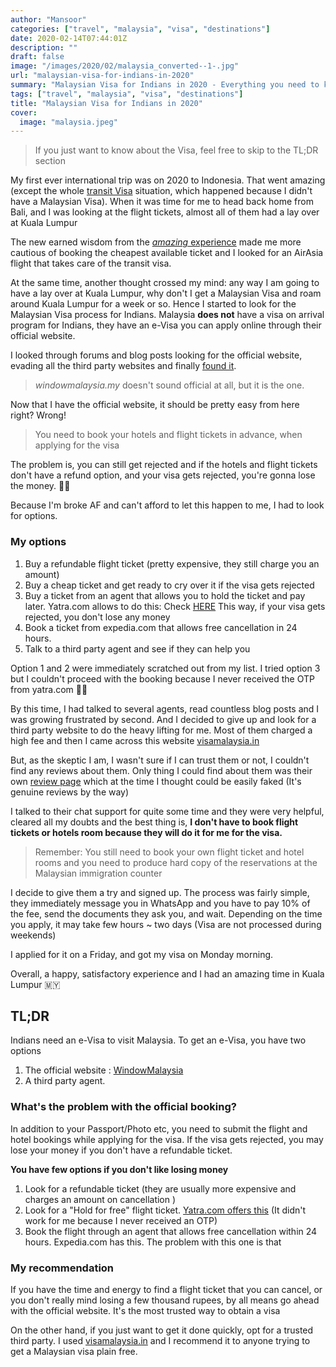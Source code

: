 ```yaml
---
author: "Mansoor"
categories: ["travel", "malaysia", "visa", "destinations"]
date: 2020-02-14T07:44:01Z
description: ""
draft: false
image: "/images/2020/02/malaysia_converted--1-.jpg"
url: "malaysian-visa-for-indians-in-2020"
summary: "Malaysian Visa for Indians in 2020 - Everything you need to know (and more)"
tags: ["travel", "malaysia", "visa", "destinations"]
title: "Malaysian Visa for Indians in 2020"
cover:
  image: "malaysia.jpeg"
---
```


> If you just want to know about the Visa, feel free to skip to the TL;DR section

My first ever international trip was on 2020 to Indonesia. That went amazing (except the whole [transit Visa](/indians-indonesia-transit-visa-for-kul/) situation, which happened because I didn't have a Malaysian Visa). When it was time for me to head back home from Bali, and I was looking at the flight tickets, almost all of them had a lay over at Kuala Lumpur

The new earned wisdom from the  [_amazing_ experience](/indians-indonesia-transit-visa-for-kul/) made me more cautious of booking the cheapest available ticket and I looked for an AirAsia flight that takes care of the transit visa.

At the same time, another thought crossed my mind: any way I am going to have a lay over at Kuala Lumpur, why don't I get a Malaysian Visa and roam around Kuala Lumpur for a week or so. Hence I started to look for the Malaysian Visa process for Indians. Malaysia **does not** have a visa on arrival program for Indians, they have an e-Visa you can apply online through their official website.

I looked through forums and blog posts looking for the official website, evading all the third party websites and finally [found it](https://www.windowmalaysia.my/evisa/evisa.jsp).

> _windowmalaysia.my_ doesn't sound official at all, but it is the one.

Now that I have the official website, it should be pretty easy from here right? Wrong!

> You need to book your hotels and flight tickets in advance, when applying for the visa

The problem is, you can still get rejected and if the hotels and flight tickets don't have a refund option, and your visa gets rejected, you're gonna lose the money.  🤷‍♂️

Because I'm broke AF and can't afford to let this happen to me, I had to look for options.

### My options

1. Buy a refundable flight ticket (pretty expensive, they still charge you an amount)
2. Buy a cheap ticket and get ready to cry over it if the visa gets rejected
3. Buy a ticket from an agent that allows you to hold the ticket and pay later. Yatra.com allows to do this: Check [HERE](https://www.yatra.com/online/hold-flights-for-free-faqs.html)  This way, if your visa gets rejected, you don't lose any money
4. Book a ticket from expedia.com that allows free cancellation in 24 hours.
5. Talk to a third party agent and see if they can help you

Option 1 and 2 were immediately scratched out from my list. I tried option 3 but I couldn't proceed with the booking because I never received the OTP from yatra.com 🤦‍♂️

By this time, I had talked to several agents, read countless blog posts and I was growing frustrated by second. And I decided to give up and look for a third party website to do the heavy lifting for me. Most of them charged a high fee and then I came across this website [visamalaysia.in](https://visamalaysia.in/) 

But, as the skeptic I am, I wasn't sure if I can trust them or not, I couldn't find any reviews about them. Only thing I could find about them was their own [review page](https://visamalaysia.in/reviews/) which at the time I thought could be easily faked (It's genuine reviews by the way)

I talked to their chat support for quite some time and they were very helpful, cleared all my doubts and the best thing is, **I don't have to book flight tickets or hotels room because they will do it for me for the visa.**

> Remember: You still need to book your own flight ticket and hotel rooms and you need to produce hard copy of the reservations at the Malaysian immigration counter

I decide to give them a try and signed up. The process was fairly simple, they immediately message you in WhatsApp and you have to pay 10% of the fee, send the documents they ask you, and wait. Depending on the time you apply, it may take few hours ~ two days (Visa are not processed during weekends)

I applied for it on a Friday, and got my visa on Monday morning.

Overall, a happy, satisfactory experience and I had an amazing time in Kuala Lumpur  🇲🇾

## TL;DR

Indians need an e-Visa to visit Malaysia. To get an e-Visa, you have two options

1. The official website : [WindowMalaysia](https://www.windowmalaysia.my/evisa/evisa.jsp)
2. A third party agent.

### What's the problem with the official booking?

In addition to your Passport/Photo etc, you need to submit the flight and hotel bookings while applying for the visa. If the visa gets rejected, you may lose your money if you don't have a refundable ticket.

**You have few options if you don't like losing money**

1. Look for a refundable ticket (they are usually more expensive and charges an amount on cancellation )
2. Look for a "Hold for free" flight ticket. [Yatra.com offers this](https://www.yatra.com/online/hold-flights-for-free-faqs.html) (It didn't work for me because I never received an OTP)
3. Book the flight through an agent that allows free cancellation within 24 hours. Expedia.com has this. The problem with this one is that

### My recommendation

If you have the time and energy to find a flight ticket that you can cancel, or you don't really mind losing a few thousand rupees, by all means go ahead with the official website. It's the most trusted way to obtain a visa

On the other hand, if you just want to get it done quickly, opt for a trusted third party. I used [visamalaysia.in](https://visamalaysia.in/) and I recommend it to anyone trying to get a Malaysian visa plain free.

